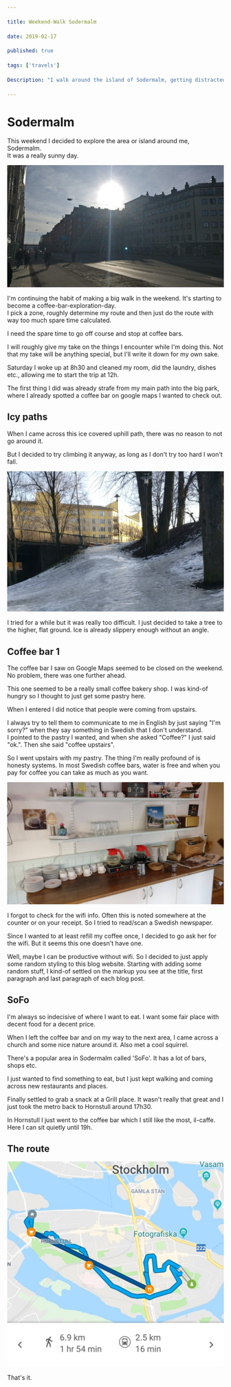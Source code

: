 ```yaml
---

title: Weekend-Walk Sodermalm

date: 2019-02-17

published: true

tags: ['travels']

Description: "I walk around the island of Sodermalm, getting distracted along the way."

---
```


# Sodermalm

This weekend I decided to explore the area or island around me, Sodermalm.  
It was a really sunny day.

![Sunny day in Sodermalm](./images/17feb/sodermalm-sun.jpg)

I'm continuing the habit of making a big walk in the weekend. It's starting to become a coffee-bar-exploration-day.  
I pick a zone, roughly determine my route and then just do the route with way too much spare time calculated.

I need the spare time to go off course and stop at coffee bars.

I will roughly give my take on the things I encounter while I'm doing this. Not that my take will be anything special, but I'll write it down for my own sake.

Saturday I woke up at 8h30 and cleaned my room, did the laundry, dishes etc., allowing me to start the trip at 12h.  

The first thing I did was already strafe from my main path into the big park, where I already spotted a coffee bar on google maps I wanted to check out.

## Icy paths

When I came across this ice covered uphill path, there was no reason to not go around it.

But I decided to try climbing it anyway, as long as I don't try too hard I won't fall.

![Icy path up hill](./images/17feb/icy-path.jpg)

I tried for a while but it was really too difficult. I just decided to take a tree to the higher, flat ground. Ice is already slippery enough without an angle.

## Coffee bar 1

The coffee bar I saw on Google Maps seemed to be closed on the weekend. No problem, there was one further ahead.

This one seemed to be a really small coffee bakery shop. I was kind-of hungry so I thought to just get some pastry here.

When I entered I did notice that people were coming from upstairs.

I always try to tell them to communicate to me in English by just saying "I'm sorry?" when they say something in Swedish that I don't understand.  
I pointed to the pastry I wanted, and when she asked "Coffee?" I just said "ok.". Then she said "coffee upstairs".

So I went upstairs with my pastry. The thing I'm really profound of is honesty systems. In most Swedish coffee bars, water is free and when you pay for coffee you can take as much as you want.

![Coffee bar upstairs - table laid out with coffee, tea, water and cups](./images/17feb/coffeebar-take-all.jpg)

I forgot to check for the wifi info. Often this is noted somewhere at the counter or on your receipt. So I tried to read/scan a Swedish newspaper.

Since I wanted to at least refill my coffee once, I decided to go ask her for the wifi. But it seems this one doesn't have one.

Well, maybe I can be productive without wifi. So I decided to just apply some random styling to this blog website. Starting with adding some random stuff, I kind-of settled on the markup you see at the title, first paragraph and last paragraph of each blog post.

## SoFo

I'm always so indecisive of where I want to eat. I want some fair place with decent food for a decent price.

When I left the coffee bar and on my way to the next area, I came across a church and some nice nature around it. Also met a cool squirrel.

There's a popular area in Sodermalm called 'SoFo'. It has a lot of bars, shops etc.

I just wanted to find something to eat, but I just kept walking and coming across new restaurants and places.

Finally settled to grab a snack at a Grill place. It wasn't really that great and I just took the metro back to Hornstull around 17h30.

In Hornstull I just went to the coffee bar which I still like the most, il-caffe. Here I can sit quietly until 19h.

## The route

![Google Maps Route that I walked](./images/17feb/route-17feb.jpg)

That's it.